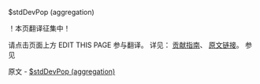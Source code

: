  $stdDevPop (aggregation)

 ！本页翻译征集中！

请点击页面上方 EDIT THIS PAGE 参与翻译。
详见：
[贡献指南]( https://github.com/JinMuInfo/MongoDB-Manual-zh/blob/master/CONTRIBUTING.md )、
[原文链接](  https://docs.mongodb.com/manual/reference/operator/aggregation/stdDevPop/  )。
 参见

原文 - [$stdDevPop (aggregation)]( https://docs.mongodb.com/manual/reference/operator/aggregation/stdDevPop/ )

